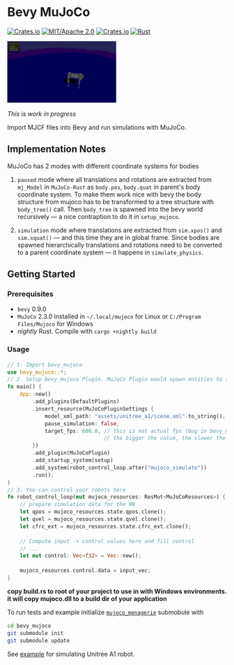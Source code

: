 # Bevy MuJoCo

[![Crates.io](https://img.shields.io/crates/v/bevy_mujoco.svg)](https://crates.io/crates/bevy_mujoco)
[![MIT/Apache 2.0](https://img.shields.io/badge/license-MIT%2FApache-blue.svg)](https://github.com/bevyengine/bevy#license)
[![Crates.io](https://img.shields.io/crates/d/bevy_mujoco.svg)](https://crates.io/crates/bevy_mujoco)
[![Rust](https://github.com/stillonearth/bevy_mujoco/workflows/CI/badge.svg)](https://github.com/stillonearth/bevy_mujoco/actions)


![image](https://github.com/stillonearth/bevy_rl/blob/main/img/dog.gif?raw=true)

_This is work in progress_

Import MJCF files into Bevy and run simulations with MuJoCo.

## Implementation Notes

MuJoCo has 2 modes with different coordinate systems for bodies

1. `paused` mode where all translations and rotations are extracted from `mj_Model` in `MuJoCo-Rust` as `body.pos`, `body.quat` in parent's body coordinate system. To make them work nice with bevy the body structure from mujoco has to be transformed to a tree structure with `body_tree()` call. Then `body_tree` is spawned into the bevy world recursively — a nice contraption to do it in `setup_mujoco`. 

2. `simulation` mode where translations are extracted from `sim.xpos()` and `sim.xquat()` — and this time they are in global frame. Since bodies are spawned hierarchically translations and rotations need to be converted to a parent coordinate system — it happens in `simulate_physics`.

## Getting Started

### Prerequisites

- `bevy` 0.9.0
- `MuJoCo` 2.3.0 installed in `~/.local/mujoco` for Linux or `C:/Program Files/Mujoco` for Windows
- *nightly* Rust. Compile with `cargo +nightly build`

### Usage

```rust
// 1. Import bevy_mujoco
use bevy_mujoco::*;
// 2. Setup bevy_mujoco Plugin. MuJoCo Plugin would spawn entities to the world
fn main() {
    App::new()
        .add_plugins(DefaultPlugins)
        .insert_resource(MuJoCoPluginSettings {
            model_xml_path: "assets/unitree_a1/scene.xml".to_string(),
            pause_simulation: false,
            target_fps: 600.0, // this is not actual fps (bug in bevy_mujoco),
                               // the bigger the value, the slower the simulation
        })        
        .add_plugin(MuJoCoPlugin)
        .add_startup_system(setup)
        .add_system(robot_control_loop.after("mujoco_simulate"))
        .run();
}
// 3. You can control your robots here
fn robot_control_loop(mut mujoco_resources: ResMut<MuJoCoResources>) {
    // prepare simulation data for the NN
    let qpos = mujoco_resources.state.qpos.clone();
    let qvel = mujoco_resources.state.qvel.clone();
    let cfrc_ext = mujoco_resources.state.cfrc_ext.clone();

    // Compute input -> control values here and fill control
    // ...
    let mut control: Vec<f32> = Vec::new(); 

    mujoco_resources.control.data = input_vec;
}
```

**copy build.rs to root of your project to use in with Windows environments. it will copy mujoco.dll to a build dir of your application**

To run tests and example initialize [`mujoco_menagerie`](https://github.com/deepmind/mujoco_menagerie) submobule with

```bash
cd bevy_mujoco
git submodule init
git submodule update
```

See [example](https://github.com/stillonearth/bevy_quadruped_neural_control) for simulating Unitree A1 robot.
